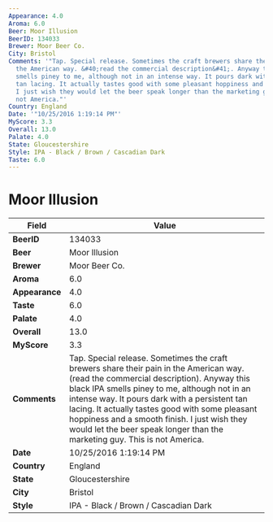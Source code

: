 ```yaml
---
Appearance: 4.0
Aroma: 6.0
Beer: Moor Illusion
BeerID: 134033
Brewer: Moor Beer Co.
City: Bristol
Comments: '"Tap. Special release. Sometimes the craft brewers share their pain in
  the American way. &#40;read the commercial description&#41;. Anyway this black IPA
  smells piney to me, although not in an intense way. It pours dark with a persistent
  tan lacing. It actually tastes good with some pleasant hoppiness and a smooth finish.
  I just wish they would let the beer speak longer than the marketing guy. This is
  not America."'
Country: England
Date: '"10/25/2016 1:19:14 PM"'
MyScore: 3.3
Overall: 13.0
Palate: 4.0
State: Gloucestershire
Style: IPA - Black / Brown / Cascadian Dark
Taste: 6.0
---
```


# Moor Illusion

| Field         | Value |
|---------------|-------|
| **BeerID** | 134033 |
| **Beer** | Moor Illusion |
| **Brewer** | Moor Beer Co. |
| **Aroma** | 6.0 |
| **Appearance** | 4.0 |
| **Taste** | 6.0 |
| **Palate** | 4.0 |
| **Overall** | 13.0 |
| **MyScore** | 3.3 |
| **Comments** | Tap. Special release. Sometimes the craft brewers share their pain in the American way. &#40;read the commercial description&#41;. Anyway this black IPA smells piney to me, although not in an intense way. It pours dark with a persistent tan lacing. It actually tastes good with some pleasant hoppiness and a smooth finish. I just wish they would let the beer speak longer than the marketing guy. This is not America. |
| **Date** | 10/25/2016 1:19:14 PM |
| **Country** | England |
| **State** | Gloucestershire |
| **City** | Bristol |
| **Style** | IPA - Black / Brown / Cascadian Dark |
